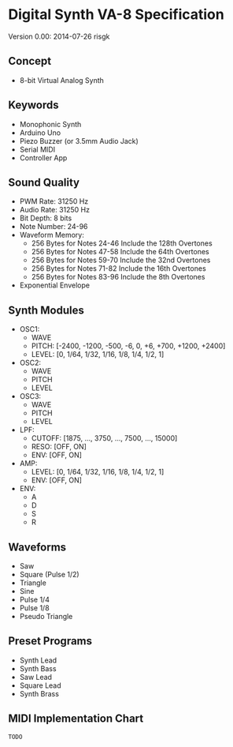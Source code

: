 # Digital Synth VA-8 Specification

Version 0.00: 2014-07-26 risgk

## Concept

- 8-bit Virtual Analog Synth

## Keywords

- Monophonic Synth
- Arduino Uno
- Piezo Buzzer (or 3.5mm Audio Jack)
- Serial MIDI
- Controller App

## Sound Quality

- PWM Rate: 31250 Hz
- Audio Rate: 31250 Hz
- Bit Depth: 8 bits
- Note Number: 24-96
- Waveform Memory:
    - 256 Bytes for Notes 24-46 Include the 128th Overtones
    - 256 Bytes for Notes 47-58 Include the 64th Overtones
    - 256 Bytes for Notes 59-70 Include the 32nd Overtones
    - 256 Bytes for Notes 71-82 Include the 16th Overtones
    - 256 Bytes for Notes 83-96 Include the 8th Overtones
- Exponential Envelope

## Synth Modules

- OSC1:
    - WAVE
    - PITCH: [-2400, -1200, -500, -6, 0, +6, +700, +1200, +2400]
    - LEVEL: [0, 1/64, 1/32, 1/16, 1/8, 1/4, 1/2, 1]
- OSC2:
    - WAVE
    - PITCH
    - LEVEL
- OSC3:
    - WAVE
    - PITCH
    - LEVEL
- LPF:
    - CUTOFF: [1875, ..., 3750, ..., 7500, ..., 15000]
    - RESO: [OFF, ON]
    - ENV: [OFF, ON]
- AMP:
    - LEVEL: [0, 1/64, 1/32, 1/16, 1/8, 1/4, 1/2, 1]
    - ENV: [OFF, ON]
- ENV:
    - A
    - D
    - S
    - R

## Waveforms

- Saw
- Square (Pulse 1/2)
- Triangle
- Sine
- Pulse 1/4
- Pulse 1/8
- Pseudo Triangle

## Preset Programs

- Synth Lead
- Synth Bass
- Saw Lead
- Square Lead
- Synth Brass

## MIDI Implementation Chart

    TODO
